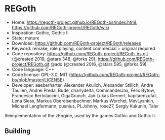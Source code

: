 # REGoth

- Home: https://regoth-project.github.io/REGoth-bs/index.html, https://github.com/REGoth-project/REGoth/wiki
- Inspiration: Gothic, Gothic II
- State: mature
- Download: https://github.com/REGoth-project/REGoth/releases
- Keyword: remake, role playing, content commercial + original required
- Code repository: https://github.com/REGoth-project/REGoth-bs.git (@created 2019, @stars 348, @forks 29), https://github.com/REGoth-project/REGoth.git @add (@created 2016, @stars 585, @forks 59)
- Code language: C++
- Code license: GPL-3.0, MIT (https://github.com/REGoth-project/REGoth-bs/blob/master/LICENSE)
- Developer: aaeberharter, Alexander Akulich, Alexander Stillich, Andre Taulien, Andrei Preda, Bude, charlydelta, CommanderJax, Felix Bytow, Francesco Bertolaccini, GigaGrunch, Jan Lukas Gernert, kapitaenzufall, Lena Siess, Markus Obereisenbuchner, Markus Worchel, MevLyshkin, Michael Langfermann, ousnius, PLJohnny, rose27, Sergiy Kukunin, Taler

Reimplementation of the zEngine, used by the games Gothic and Gothic II.

## Building
